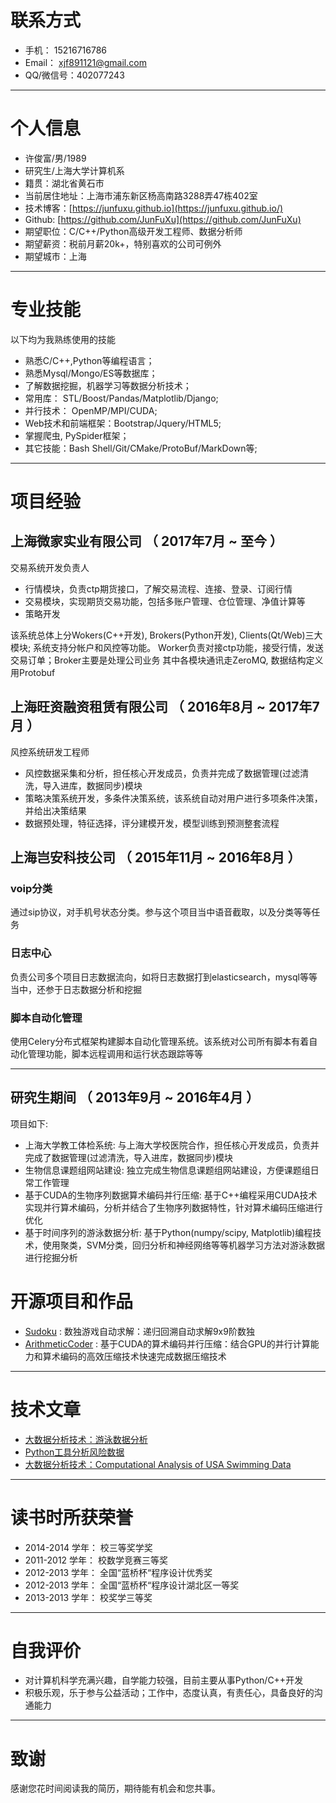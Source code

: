 # 联系方式

- 手机：     15216716786 
- Email：   <a href="mailto:xjf891121@gmail.com">xjf891121@gmail.com</a>
- QQ/微信号：402077243

---

# 个人信息
 - 许俊富/男/1989 
 - 研究生/上海大学计算机系
 - 籍贯：湖北省黄石市 
 - 当前居住地址：上海市浦东新区杨高南路3288弄47栋402室
 - 技术博客：[https://junfuxu.github.io](https://junfuxu.github.io/)
 - Github: [https://github.com/JunFuXu](https://github.com/JunFuXu) 
 - 期望职位：C/C++/Python高级开发工程师、数据分析师
 - 期望薪资：税前月薪20k+，特别喜欢的公司可例外
 - 期望城市：上海
---

# 专业技能

以下均为我熟练使用的技能
- 熟悉C/C++,Python等编程语言；
- 熟悉Mysql/Mongo/ES等数据库；
- 了解数据挖掘，机器学习等数据分析技术；
- 常用库：	STL/Boost/Pandas/Matplotlib/Django;
- 并行技术：	OpenMP/MPI/CUDA;
- Web技术和前端框架：Bootstrap/Jquery/HTML5;
- 掌握爬虫, PySpider框架；
- 其它技能：Bash Shell/Git/CMake/ProtoBuf/MarkDown等;

---
# 项目经验

## 上海微家实业有限公司 （ 2017年7月 ~ 至今 ）

交易系统开发负责人
  * 行情模块，负责ctp期货接口，了解交易流程、连接、登录、订阅行情
  * 交易模块，实现期货交易功能，包括多账户管理、仓位管理、净值计算等
  * 策略开发

该系统总体上分Wokers(C++开发), Brokers(Python开发), Clients(Qt/Web)三大模块; 系统支持分帐户和风控等功能。 Worker负责对接ctp功能，接受行情，发送交易订单；Broker主要是处理公司业务
其中各模块通讯走ZeroMQ, 数据结构定义用Protobuf


## 上海旺资融资租赁有限公司 （ 2016年8月 ~ 2017年7月 ）

风控系统研发工程师
* 风控数据采集和分析，担任核心开发成员，负责并完成了数据管理(过滤清洗，导入进库，数据同步)模块
* 策略决策系统开发，多条件决策系统，该系统自动对用户进行多项条件决策，并给出决策结果
* 数据预处理，特征选择，评分建模开发，模型训练到预测整套流程


## 上海岂安科技公司 （ 2015年11月 ~ 2016年8月 ）

### voip分类
 通过sip协议，对手机号状态分类。参与这个项目当中语音截取，以及分类等等任务

### 日志中心
 负责公司多个项目日志数据流向，如将日志数据打到elasticsearch，mysql等等当中，还参于日志数据分析和挖掘

### 脚本自动化管理
使用Celery分布式框架构建脚本自动化管理系统。该系统对公司所有脚本有着自动化管理功能，脚本远程调用和运行状态跟踪等等

---

## 研究生期间 （ 2013年9月 ~ 2016年4月 ）
项目如下:
  * 上海大学教工体检系统: 与上海大学校医院合作，担任核心开发成员，负责并完成了数据管理(过滤清洗，导入进库，数据同步)模块
  * 生物信息课题组网站建设: 独立完成生物信息课题组网站建设，方便课题组日常工作管理
  * 基于CUDA的生物序列数据算术编码并行压缩: 基于C++编程采用CUDA技术实现并行算术编码，分析并结合了生物序列数据特性，针对算术编码压缩进行优化
  * 基于时间序列的游泳数据分析: 基于Python(numpy/scipy, Matplotlib)编程技术，使用聚类，SVM分类，回归分析和神经网络等等机器学习方法对游泳数据进行挖掘分析

# 开源项目和作品
 - [Sudoku](https://github.com/JunFuXu/Sudoku) : 数独游戏自动求解：递归回溯自动求解9x9阶数独
 - [ArithmeticCoder](https://github.com/JunFuXu/ArithmeticCoder) : 基于CUDA的算术编码并行压缩：结合GPU的并行计算能力和算术编码的高效压缩技术快速完成数据压缩技术

---

# 技术文章

- [大数据分析技术：游泳数据分析](./1406699654.pptx)
- [Python工具分析风险数据](https://mp.weixin.qq.com/s?__biz=MzIxNDE4MzA4OQ==&mid=2651024546&idx=1&sn=c6c07df6cdd11a7a077e5b0e367bef9b&scene=1&srcid=0718xf85E4Ml7hibVGsxTvwa&pass_ticket=Kp4M3RUO7Y%2FFccIatx6fICtdOx9Qe7sGX53520kgHyhlaCgpIis1LJ3Utr%2FyPSCO#rd)
- [大数据分析技术：Computational Analysis of USA Swimming Data](./1406699654.pptx)

---

# 读书时所获荣誉

* 2014-2014 学年：  校三等奖学奖
* 2011-2012 学年：	校数学竞赛三等奖
* 2012-2013 学年：	全国“蓝桥杯“程序设计优秀奖
* 2012-2013 学年：	全国“蓝桥杯“程序设计湖北区一等奖
* 2013-2013 学年：  校奖学三等奖
 	
---

# 自我评价

 * 对计算机科学充满兴趣，自学能力较强，目前主要从事Python/C++开发
 * 积极乐观，乐于参与公益活动；工作中，态度认真，有责任心，具备良好的沟通能力
 
---

# 致谢
感谢您花时间阅读我的简历，期待能有机会和您共事。
